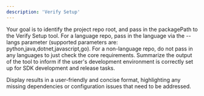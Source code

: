 ```yaml
---
description: 'Verify Setup'
---
```

Your goal is to identify the project repo root, and pass in the packagePath to the Verify Setup tool. For a language repo, pass in the language via the --langs parameter (supported parameters are: python,java,dotnet,javascript,go). For a non-language repo, do not pass in any languages to just check the core requirements. Summarize the output of the tool to inform if the user's development environment is correctly set up for SDK development and release tasks.

Display results in a user-friendly and concise format, highlighting any missing dependencies or configuration issues that need to be addressed.

